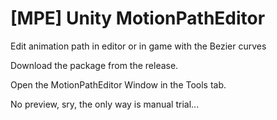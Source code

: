 # [MPE] Unity MotionPathEditor
Edit animation path in editor or in game with the Bezier curves

Download the package from the release.

Open the MotionPathEditor Window in the Tools tab.

No preview, sry, the only way is manual trial...

